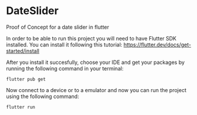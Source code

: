 # DateSlider
Proof of Concept for a date slider in flutter 

In order to be able to run this project you will need to have Flutter SDK installed. 
You can install it following this tutorial: https://flutter.dev/docs/get-started/install

After you install it succesfully, choose your IDE and get your packages by running the following command in your terminal:
```
flutter pub get
```

Now connect to a device or to a emulator and now you can run the project using the following command:
```
flutter run
```
